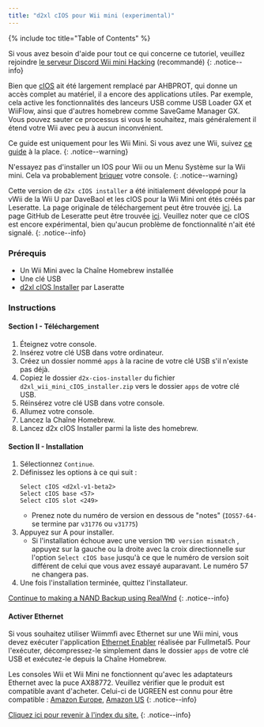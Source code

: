 ```yaml
---
title: "d2xl cIOS pour Wii mini (experimental)"
---
```


{% include toc title="Table of Contents" %}

Si vous avez besoin d'aide pour tout ce qui concerne ce tutoriel, veuillez rejoindre [le serveur Discord Wii mini Hacking](https://discord.gg/6ryxnkS) (recommandé)
{: .notice--info}

Bien que [cIOS](https://wiibrew.org/wiki/Custom_IOS) ait été largement remplacé par AHBPROT, qui donne un accès complet au matériel, il a encore des applications utiles. Par exemple, cela active les fonctionnalités des lanceurs USB comme USB Loader GX et WiiFlow, ainsi que d'autres homebrew comme SaveGame Manager GX. Vous pouvez sauter ce processus si vous le souhaitez, mais généralement il étend votre Wii avec peu à aucun inconvénient.

Ce guide est uniquement pour les Wii Mini. Si vous avez une Wii, suivez [ce guide](cios) à la place.
{: .notice--warning}

N'essayez pas d'installer un IOS pour Wii ou un Menu Système sur la Wii mini. Cela va probablement [briquer](bricks#ios-brick) votre console.
{: .notice--warning}

Cette version de `d2x cIOS installer` a été initialement développé pour la vWii de la Wii U par DaveBaol et les cIOS pour la Wii Mini ont étés créés par Leseratte. La page originale de téléchargement peut être trouvée [ici](https://wii.leseratte10.de/d2xl-cIOS/). La page GitHub de Leseratte peut être trouvée [ici](https://github.com/Leseratte10/d2xl-cios). Veuillez noter que ce cIOS est encore expérimental, bien qu'aucun problème de fonctionnalité n'ait été signalé.
{: .notice--info}

### Prérequis

* Un Wii Mini avec la Chaîne Homebrew installée
* Une clé USB
* [d2xl cIOS Installer](/assets/files/d2xl_wii_mini_cIOS_installer_v1_beta2.zip) par Laseratte

### Instructions

#### Section I - Téléchargement

1. Éteignez votre console.
1. Insérez votre clé USB dans votre ordinateur.
1. Créez un dossier nommé `apps` à la racine de votre clé USB s'il n'existe pas déjà.
1. Copiez le dossier `d2x-cios-installer` du fichier `d2xl_wii_mini_cIOS_installer.zip` vers le dossier `apps` de votre clé USB.
1. Réinsérez votre clé USB dans votre console.
1. Allumez votre console.
1. Lancez la Chaîne Homebrew.
1. Lancez d2x cIOS Installer parmi la liste des homebrew.

#### Section II - Installation

1. Sélectionnez `Continue`.
1. Définissez les options à ce qui suit :
    ```
    Select cIOS <d2xl-v1-beta2>
    Select cIOS base <57>
    Select cIOS slot <249>
    ```
    + Prenez note du numéro de version en dessous de "notes" (`IOS57-64-` se termine par `v31776` ou `v31775`)
1. Appuyez sur A pour installer.
    + Si l'installation échoue avec une version `TMD version mismatch` , appuyez sur la gauche ou la droite avec la croix directionnelle sur l'option `Select cIOS base` jusqu'à ce que le numéro de version soit différent de celui que vous avez essayé auparavant. Le numéro 57 ne changera pas.
1. Une fois l'installation terminée, quittez l'installateur.

[Continue to making a NAND Backup using RealWnd](wnd-mini)
{: .notice--info}

#### Activer Ethernet

Si vous souhaitez utiliser Wiimmfi avec Ethernet sur une Wii mini, vous devez exécuter l'application [Ethernet Enabler](/assets/files/Wii_Mini_Ethernet_Enable.zip) réalisée par Fullmetal5. Pour l'exécuter, décompressez-le simplement dans le dossier `apps` de votre clé USB et exécutez-le depuis la Chaîne Homebrew.

Les consoles Wii et Wii Mini ne fonctionnent qu'avec les adaptateurs Ethernet avec la puce AX88772. Veuillez vérifier que le produit est compatible avant d'acheter. Celui-ci de UGREEN est connu pour être compatible : [Amazon Europe](https://www.amazon.de/dp/B00MYT481C), [Amazon US](https://a.co/d/3OcSJDS)
{: .notice--info}

[Cliquez ici pour revenir à l'index du site.](site-navigation)
{: .notice--info}
